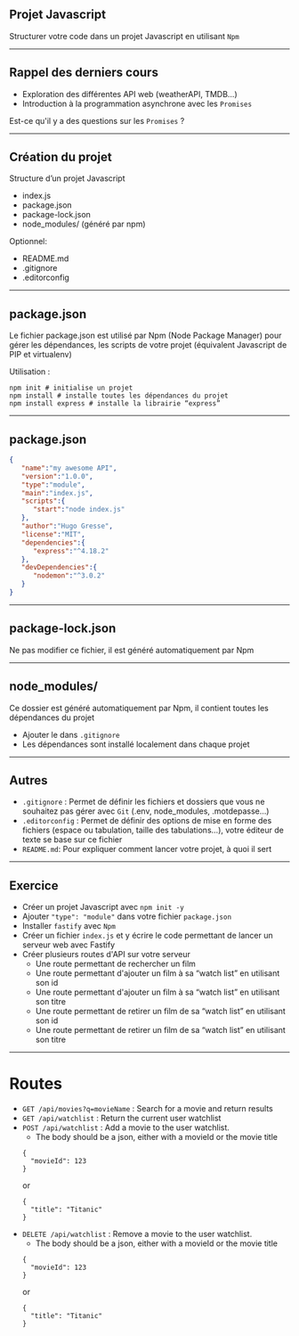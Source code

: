 ## Projet Javascript

Structurer votre code dans un projet Javascript en utilisant `Npm`

---

## Rappel des derniers cours 

- Exploration des différentes API web (weatherAPI, TMDB…)
- Introduction à la programmation asynchrone avec les `Promises`

Est-ce qu'il y a des questions sur les `Promises` ?

---

## Création du projet 

Structure d’un projet Javascript
- index.js
- package.json 
- package-lock.json
- node_modules/ (généré par npm)

Optionnel:
- README.md 
- .gitignore
- .editorconfig

---

## package.json 

Le fichier package.json est utilisé par Npm (Node Package Manager) pour gérer les dépendances, les scripts de votre projet (équivalent Javascript de PIP et virtualenv)

Utilisation :
```shell
npm init # initialise un projet
npm install # installe toutes les dépendances du projet
npm install express # installe la librairie “express”
```

---

## package.json

```json
{
   "name":"my awesome API",
   "version":"1.0.0",
   "type":"module",
   "main":"index.js",
   "scripts":{
      "start":"node index.js"
   },
   "author":"Hugo Gresse",
   "license":"MIT",
   "dependencies":{
      "express":"^4.18.2"
   },
   "devDependencies":{
      "nodemon":"^3.0.2"
   }
}
```

---

## package-lock.json

Ne pas modifier ce fichier, il est généré automatiquement par Npm

---

## node_modules/

Ce dossier est généré automatiquement par Npm, il contient toutes les dépendances du projet
- Ajouter le dans `.gitignore`
- Les dépendances sont installé localement dans chaque projet

---

## Autres

- `.gitignore` : Permet de définir les fichiers et dossiers que vous ne souhaitez pas gérer avec `Git` (.env, node_modules, .motdepasse…) 
- `.editorconfig` : Permet de définir des options de mise en forme des fichiers (espace ou tabulation, taille des tabulations…), votre éditeur de texte se base sur ce fichier
- `README.md`: Pour expliquer comment lancer votre projet, à quoi il sert

---

## Exercice

- Créer un projet Javascript avec `npm init -y`
- Ajouter `"type": "module"` dans votre fichier `package.json`
- Installer `fastify` avec `Npm`
- Créer un fichier `index.js` et y écrire le code permettant de lancer un serveur web avec Fastify
- Créer plusieurs routes d'API sur votre serveur
  - Une route permettant de rechercher un film
  - Une route permettant d'ajouter un film à sa “watch list” en utilisant son id
  - Une route permettant d'ajouter un film à sa “watch list” en utilisant son titre
  - Une route permettant de retirer un film de sa “watch list” en utilisant son id
  - Une route permettant de retirer un film de sa “watch list” en utilisant son titre
 
---

# Routes 

- `GET /api/movies?q=movieName` :  Search for a movie and return results
- `GET /api/watchlist` :  Return the current user watchlist
- `POST /api/watchlist` : Add a movie to the user watchlist.
  - The body should be a json, either with a movieId or the movie title 
  ```
  { 
    "movieId": 123
  } 
  ```
  or
  ```
  { 
    "title": "Titanic"
  } 
  ```
- `DELETE /api/watchlist` : Remove a movie to the user watchlist.
  - The body should be a json, either with a movieId or the movie title 
  ```
  { 
    "movieId": 123
  } 
  ```
  or
  ```
  { 
    "title": "Titanic"
  } 
  
